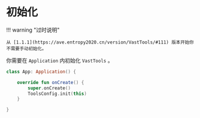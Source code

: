# 初始化

!!! warning "过时说明"

    从 [1.1.1](https://ave.entropy2020.cn/version/VastTools/#111) 版本开始你不需要手动初始化。

你需要在 `Application` 内初始化 `VastTools` 。

```kotlin
class App: Application() {

    override fun onCreate() {
        super.onCreate()
        ToolsConfig.init(this)
    }

}
```
